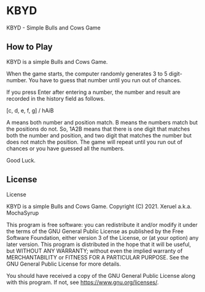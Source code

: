 # KBYD
KBYD - Simple Bulls and Cows Game

How to Play
-------------

KBYD is a simple Bulls and Cows Game.

When the game starts, the computer randomly generates 3 to 5 digit-number.
You have to guess that number until you run out of chances.

If you press Enter after entering a number, the number and result are recorded in the history field as follows.

[c, d, e, f, g] / hAiB

A means both number and position match.
B means the numbers match but the positions do not.
So, 1A2B means that there is one digit that matches both the number and position, and two digit that matches the number but does not match the position.
The game will repeat until you run out of chances or you have guessed all the numbers.

Good Luck.

License
-------------
License

KBYD is a simple Bulls and Cows Game.
Copyright (C) 2021.  Xeruel a.k.a. MochaSyrup

This program is free software: you can redistribute it and/or modify it under the terms of the GNU General Public License as published by the Free Software Foundation, either version 3 of the License, or (at your option) any later version.
This program is distributed in the hope that it will be useful, but WITHOUT ANY WARRANTY; without even the implied warranty of MERCHANTABILITY or FITNESS FOR A PARTICULAR PURPOSE.  See the GNU General Public License for more details.

You should have received a copy of the GNU General Public License along with this program.  If not, see <https://www.gnu.org/licenses/>.
